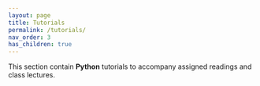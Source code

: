 ```yaml
---
layout: page
title: Tutorials
permalink: /tutorials/
nav_order: 3
has_children: true
--- 
```


This section contain **Python** tutorials to accompany assigned readings and class lectures.


